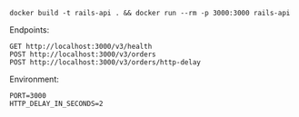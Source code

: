 
```
docker build -t rails-api . && docker run --rm -p 3000:3000 rails-api
```

Endpoints:
```
GET http://localhost:3000/v3/health
POST http://localhost:3000/v3/orders
POST http://localhost:3000/v3/orders/http-delay
```

Environment:

```
PORT=3000
HTTP_DELAY_IN_SECONDS=2
```
